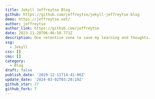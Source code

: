 ```yaml
---
title: Jekyll Jeffreytse Blog
github: https://github.com/jeffreytse/jekyll-jeffreytse-blog
demo: https://jeffreytse.net/
author: jeffreytse
author_link: https://github.com/jeffreytse
date: 2023-11-28T06:46:58.771Z
description: One retentive zone to save my learning and ​thoughts.
ssg:
  - Jekyll
css: []
cms: []
category:
  - Blog
draft: false
publish_date: '2019-12-11T14:41:06Z'
update_date: '2024-03-02T03:28:19Z'
github_star: 27
github_fork: 7
---
```

